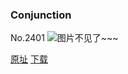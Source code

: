 ### Conjunction
No.2401
![图片不见了~~~](https://imgs.xkcd.com/comics/conjunction.png)

[原址](https://xkcd.com//2401) [下载](https://imgs.xkcd.com/comics/conjunction.png)

